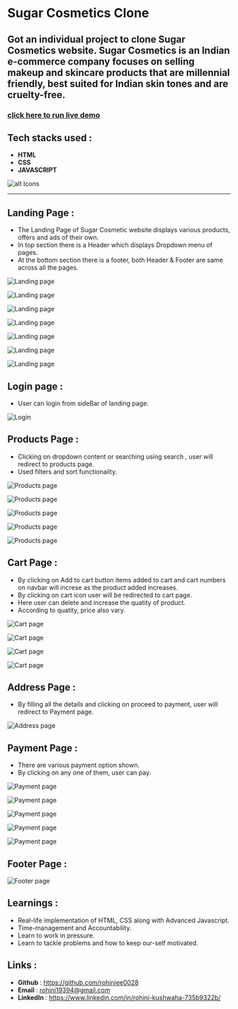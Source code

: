 # Sugar Cosmetics Clone
Got an individual project to clone Sugar Cosmetics website. Sugar Cosmetics is an Indian e-commerce company focuses on selling makeup and skincare products that are millennial friendly, best suited for Indian skin tones and are cruelty-free.
---

### [click here to run live demo](https://taupe-pony-ad84a9.netlify.app/)

## Tech stacks used :
* **HTML**
* **CSS**
* **JAVASCRIPT**


![alt Icons](https://p92.com/binaries/content/gallery/p92website/technologies/htmlcssjs-details.png)
***
## Landing Page :
- The Landing Page of Sugar Cosmetic website displays various products, offers and ads of their own.
- In top section there is a Header which displays Dropdown menu of pages.
- At the bottom section there is a footer, both Header & Footer are same across all the pages.

![Landing page](images/image-1.png)

![Landing page](images/image-2.png)

![Landing page](images/image-3.png)

![Landing page](images/image-4.png)

![Landing page](images/image-5.png)

![Landing page](images/image-drop.png)

![Landing page](images/image-drop-2.png)

## Login page :
- User can login from sideBar of landing page.

![Login](images/login-image.png)

## Products Page :
- Clicking on dropdown content or searching using search , user will redirect to products page.
- Used filters and sort functionailty.

![Products page](images/lips.png)

![Products page](images/product-1.png)

![Products page](images/prod-2.png)

![Products page](images/sort.png)

![Products page](images/filter.png)

## Cart Page :
- By clicking on Add to cart button items added to cart and cart numbers on navbar will increse as the product added increases. 
- By clicking on cart icon user will be redirected to cart page.
- Here user can delete and increase the quatity of product.
- According to quatity, price also vary.

![Cart page](images/add%20to%20cart.png)

![Cart page](images/cart.png)

![Cart page](images/cart-2.png)

![Cart page](images/offers.png)

## Address Page :
- By filling all the details and clicking on proceed to payment, user will redirect to Payment page.

![Address page](images/address.png)

## Payment Page :
- There are various payment option shown.
- By clicking on any one of them, user can pay.

![Payment page](images/payment.png)

![Payment page](images/payment-2.png)

![Payment page](images/credit.png)

![Payment page](images/debit.png)

![Payment page](images/success.png)

## Footer Page :

![Footer page](images/footer.png)

## Learnings :
- Real-life implementation of HTML, CSS along with Advanced Javascript.
- Time-management and Accountability.
- Learn to work in pressure.
- Learn to tackle problems and how to keep our-self motivated.

## Links :
- **Github** : https://github.com/rohiniee0028
- **Email** : rohini19394@gmail.com
- **LinkedIn** : https://www.linkedin.com/in/rohini-kushwaha-735b9322b/






